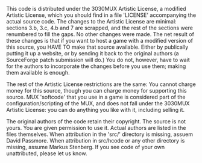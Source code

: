 This code is distributed under the 3030MUX Artistic License, a modified Artistic License, which you should find in a file 'LICENSE' accompanying the actual source code. The changes to the Artistic License are minimal: sections 3.b, 3.c, 4.b and 7 are scrapped, and the rest of the sections were renumbered to fill the gaps. No other changes were made. The net result of these changes is that if you want to host a game with a modified version of this source, you HAVE TO make that source available. Either by publically putting it up a website, or by sending it back to the original authors (a SourceForge patch submission will do.) You do not, however, have to wait for the authors to incorporate the changes before you use them; making them available is enough.

The rest of the Artistic License restrictions are the same: You cannot charge money for this source, though you can charge money for supporting this source. MUX 'softcode' that you use in a game is considered part of the configuration/scripting of the MUX, and does not fall under the 3030MUX Artistic License: you can do anything you like with it, including selling it.

The original authors of the code retain their copyright. The source is not yours. You are given permission to use it. Actual authors are listed in the files themselves. When attribution in the 'src/' directory is missing, assuem David Passmore. When attribution in src/hcode or any other directory is missing, assume Markus Stenberg. If you see code of your own unattributed, please let us know.
